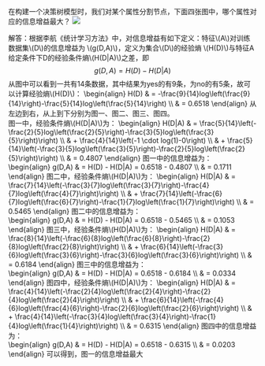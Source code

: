 <script type="text/javascript" async src="https://cdn.mathjax.org/mathjax/latest/MathJax.js?config=TeX-MML-AM_CHTML"> </script>
在构建一个决策树模型时，我们对某个属性分割节点，下面四张图中，哪个属性对应的信息增益最大？
![](https://i.imgur.com/63M5WVD.png)

解答：根据李航《统计学习方法》中，对信息增益有如下定义：特征\\(A\\)对训练数据集\\(D\\)的信息增益为 \\(g(D,A)\\)，定义为集合\\(D\\)的经验熵 \\(H(D)\\)与特征A给定条件下D的经验条件熵\\(H(D|A)\\)之差，即
$$g(D,A) = H(D) - H(D|A)$$
从图中可以看到一共有14条数据，其中结果为yes的有9条，为no的有5条，故可以计算经验熵\\(H(D)\\)：
\begin{align}
H(D) & = -\frac{9}{14}log\left(\frac{9}{14}\right)-\frac{5}{14}log\left(\frac{5}{14}\right) \\\\
 & = 0.6518
\end{align}
从左边到右，从上到下分别为图一、图二、图三、图四。  
图一中，经验条件熵\\(H(D|A)\\)为：
\begin{align}
H(D|A) & = \frac{5}{14}\left(-\frac{2}{5}log\left(\frac{2}{5}\right)-\frac{3}{5}log\left(\frac{3}{5}\right)\right) \\\\
 & + \frac{4}{14}\left(-1 \cdot log(1)-0\right) \\\\
 & + \frac{5}{14}\left(-\frac{3}{5}log\left(\frac{3}{5}\right)-\frac{2}{5}log\left(\frac{2}{5}\right)\right) \\\\
 & = 0.4807
\end{align}
图一中的信息增益为：  
\begin{align}
g(D,A) & = H(D) - H(D|A) = 0.6518 - 0.4807 \\\\
 & = 0.1711
\end{align}
图二中，经验条件熵\\(H(D|A)\\)为：
\begin{align}
H(D|A) & = \frac{7}{14}\left(-\frac{3}{7}log\left(\frac{3}{7}\right)-\frac{4}{7}log\left(\frac{4}{7}\right)\right) \\\\
 & + \frac{7}{14}\left(-\frac{6}{7}log\left(\frac{6}{7}\right)-\frac{1}{7}log\left(\frac{1}{7}\right)\right) \\\\
 & = 0.5465
\end{align}
图二中的信息增益为：  
\begin{align}
g(D,A) & = H(D) - H(D|A) = 0.6518 - 0.5465 \\\\
 & = 0.1053
\end{align}
图三中，经验条件熵\\(H(D|A)\\)为：
\begin{align}
H(D|A) & = \frac{8}{14}\left(-\frac{6}{8}log\left(\frac{6}{8}\right)-\frac{2}{8}log\left(\frac{2}{8}\right)\right) \\\\
 & + \frac{6}{14}\left(-\frac{3}{6}log\left(\frac{3}{6}\right)-\frac{3}{6}log\left(\frac{3}{6}\right)\right) \\\\
 & = 0.6184
\end{align}
图三中的信息增益为：  
\begin{align}
g(D,A) & = H(D) - H(D|A) = 0.6518 - 0.6184 \\\\
 & = 0.0334
\end{align}
图四中，经验条件熵\\(H(D|A)\\)为：
\begin{align}
H(D|A) & = \frac{4}{14}\left(-\frac{2}{4}log\left(\frac{2}{4}\right)-\frac{2}{4}log\left(\frac{2}{4}\right)\right) \\\\
 & + \frac{6}{14}\left(-\frac{4}{6}log\left(\frac{4}{6}\right)-\frac{2}{6}log\left(\frac{2}{6}\right)\right) \\\\
 & + \frac{4}{14}\left(-\frac{3}{4}log\left(\frac{3}{4}\right)-\frac{1}{4}log\left(\frac{1}{4}\right)\right) \\\\
 & = 0.6315
\end{align}
图四中的信息增益为：  
\begin{align}
g(D,A) & = H(D) - H(D|A) = 0.6518 - 0.6315 \\\\
 & = 0.0203
\end{align}
可以得到，图一的信息增益最大